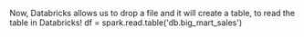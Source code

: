 Now, Databricks allows us to drop a file and it will create a table, to read the table in Databricks!
df = spark.read.table('db.big_mart_sales')
